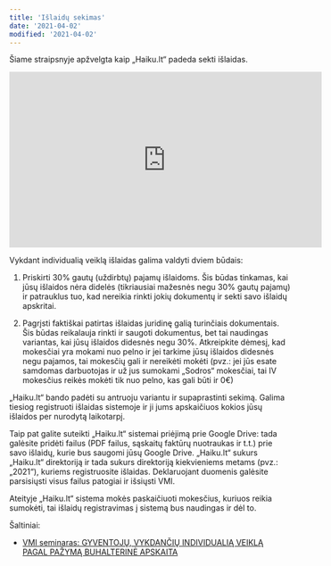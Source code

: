 ```yaml
---
title: 'Išlaidų sekimas'
date: '2021-04-02'
modified: '2021-04-02'
---
```


Šiame straipsnyje apžvelgta kaip „Haiku.lt“ padeda sekti išlaidas.

<iframe width="560" height="315" src="https://www.youtube.com/embed/wmvvpXOALOo" title="YouTube video player" frameborder="0" allow="accelerometer; autoplay; clipboard-write; encrypted-media; gyroscope; picture-in-picture" allowfullscreen></iframe>

Vykdant individualią veiklą išlaidas galima valdyti dviem būdais:

1. Priskirti 30% gautų (uždirbtų) pajamų išlaidoms. Šis būdas
   tinkamas, kai jūsų išlaidos nėra didelės (tikriausiai mažesnės
   negu 30% gautų pajamų) ir patrauklus tuo, kad nereikia rinkti
   jokių dokumentų ir sekti savo išlaidų apskritai.

2. Pagrįsti faktiškai patirtas išlaidas juridinę galią turinčiais
   dokumentais. Šis būdas reikalauja rinkti ir saugoti dokumentus,
   bet tai naudingas variantas, kai jūsų išlaidos didesnės negu
   30%. Atkreipkite dėmesį, kad mokesčiai yra mokami nuo pelno ir
   jei tarkime jūsų išlaidos didesnės negu pajamos, tai mokesčių
   gali ir nereikėti mokėti (pvz.: jei jūs esate samdomas
   darbuotojas ir už jus sumokami „Sodros“ mokesčiai, tai IV
   mokesčius reikės mokėti tik nuo pelno, kas gali būti ir 0€)

„Haiku.lt“ bando padėti su antruoju variantu ir supaprastinti
sekimą. Galima tiesiog registruoti išlaidas sistemoje ir ji jums
apskaičiuos kokios jūsų išlaidos per nurodytą laikotarpį.

Taip pat galite suteikti „Haiku.lt“ sistemai priėjimą prie Google
Drive: tada galėsite pridėti failus (PDF failus, sąskaitų faktūrų
nuotraukas ir t.t.) prie savo išlaidų, kurie bus saugomi jūsų
Google Drive. „Haiku.lt“ sukurs „Haiku.lt“ direktoriją ir tada
sukurs direktoriją kiekvieniems metams (pvz.: „2021“), kuriems
registruosite išlaidas. Deklaruojant duomenis galėsite parsisiųsti
visus failus patogiai ir išsiųsti VMI.

Ateityje „Haiku.lt“ sistema mokės paskaičiuoti mokesčius, kuriuos
reikia sumokėti, tai išlaidų registravimas į sistemą bus naudingas
ir dėl to.

Šaltiniai:

* [VMI seminaras: GYVENTOJŲ, VYKDANČIŲ INDIVIDUALIĄ VEIKLĄ PAGAL
  PAŽYMĄ BUHALTERINĖ
  APSKAITA](https://www.vmi.lt/evmi/documents/20142/391071/KD-0001618+seminaras+gyventoj%C5%B3+vykdan%C4%8Di%C5%B3+IDV+buhalterin%C4%97+apskaita.pdf/e4997fbd-59c6-7d50-23b1-396f31547806?t=1560975335410)
